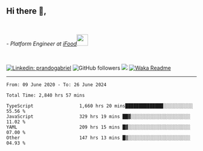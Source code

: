 <h2>Hi there  👋,</h2> </br>

<p><em>- Platform Engineer at <a href="https://www.ifood.com.br/">iFood</a><img src="https://media.giphy.com/media/WUlplcMpOCEmTGBtBW/giphy.gif" width="30"> 
</em></p></br>


[![Linkedin: prandogabriel](https://img.shields.io/badge/-prandogabriel-blue?style=flat-square&logo=Linkedin&logoColor=white&link=https://www.linkedin.com/in/prandogabriel/)](https://www.linkedin.com/in/prandogabriel)
![GitHub followers](https://img.shields.io/github/followers/prandogabriel?label=Follow&style=social)
![](https://visitor-badge.glitch.me/badge?page_id=prandogabriel.prandogabriel)
[![Waka Readme](https://github.com/prandogabriel/prandogabriel/actions/workflows/update-stats.yml.yml/badge.svg)](https://github.com/prandogabriel/prandogabriel/actions/workflows/update-stats.yml.yml)

---

<!--START_SECTION:waka-->

```golang
From: 09 June 2020 - To: 26 June 2024

Total Time: 2,840 hrs 57 mins

TypeScript                 1,660 hrs 20 mins██████████████░░░░░░░░░░░   55.56 %
JavaScript                 329 hrs 19 mins ██▓░░░░░░░░░░░░░░░░░░░░░░   11.02 %
YAML                       209 hrs 15 mins █▓░░░░░░░░░░░░░░░░░░░░░░░   07.00 %
Other                      147 hrs 13 mins █▒░░░░░░░░░░░░░░░░░░░░░░░   04.93 %
```

<!--END_SECTION:waka-->
